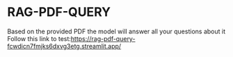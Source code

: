 # RAG-PDF-QUERY
Based on the provided PDF the model will answer all your questions about it
Follow this link to test:https://rag-pdf-query-fcwdicn7fmjks6dxvg3etg.streamlit.app/
